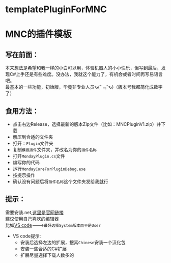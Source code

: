# templatePluginForMNC
MNC的插件模板
=

写在前面：
-
本来想法是希望和我一样的小白可以用，体验机器人的小小快乐，但写到最后，发现C#上手还是有些难度。没办法，我就这个能力了，有机会或者时间再写易语言吧。<br>
最基本的一些功能，初始版，毕竟非专业人员ԅ(¯﹃¯ԅ)（版本号我都简化成数字了）

食用方法：
-
* 点击右边Release，选择最新的版本Zip文件（比如：MNCPluginV1.zip）并下载<br>
* 解压到合适的文件夹<br>
* 打开：`Plugin`文件夹<br>
* 复制`模板插件`文件夹，并改名为你的`插件名称`<br>
* 打开`MondayPlugin.cs`文件<br>
* 编写你的代码<br>
* 运行`MondayCoreForPluginDebug.exe`<br>
* 按提示操作<br>
* 确认没有问题后将`插件名称`这个文件夹发给我就行<br>

提示：
-
需要安装.net,[这里是官网链接](https://dotnet.microsoft.com/zh-cn/download)<br>
建议使用自己喜欢的编辑器<br>
比如[VS code](https://code.visualstudio.com/download)--->`最好选择System版本而不是User`<br>
* VS code提示:
  * 安装后选择左边的扩展，搜索`Chinese`安装一个汉化包
  * 安装一些合适的C#扩展
  * 扩展尽量选择下载人数多的[](url)
